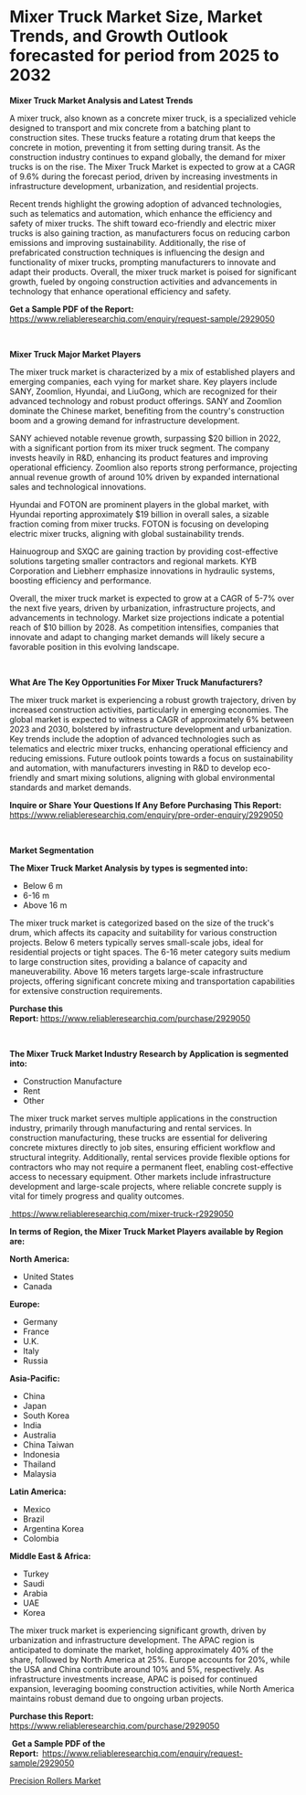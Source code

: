<p><h1>Mixer Truck Market Size, Market Trends, and Growth Outlook forecasted for period from 2025 to 2032</h1></p><p><strong>Mixer Truck Market Analysis and Latest Trends</strong></p>
<p><p>A mixer truck, also known as a concrete mixer truck, is a specialized vehicle designed to transport and mix concrete from a batching plant to construction sites. These trucks feature a rotating drum that keeps the concrete in motion, preventing it from setting during transit. As the construction industry continues to expand globally, the demand for mixer trucks is on the rise. The Mixer Truck Market is expected to grow at a CAGR of 9.6% during the forecast period, driven by increasing investments in infrastructure development, urbanization, and residential projects.</p><p>Recent trends highlight the growing adoption of advanced technologies, such as telematics and automation, which enhance the efficiency and safety of mixer trucks. The shift toward eco-friendly and electric mixer trucks is also gaining traction, as manufacturers focus on reducing carbon emissions and improving sustainability. Additionally, the rise of prefabricated construction techniques is influencing the design and functionality of mixer trucks, prompting manufacturers to innovate and adapt their products. Overall, the mixer truck market is poised for significant growth, fueled by ongoing construction activities and advancements in technology that enhance operational efficiency and safety.</p></p>
<p><strong>Get a Sample PDF of the Report:&nbsp;</strong> <a href="https://www.reliableresearchiq.com/enquiry/request-sample/2929050?utm_campaign=3350&utm_medium=2&utm_source=Github&utm_content=ia&utm_term=12032025&utm_id=mixer-truck">https://www.reliableresearchiq.com/enquiry/request-sample/2929050</a></p>
<p>&nbsp;</p>
<p><strong>Mixer Truck Major Market Players</strong></p>
<p><p>The mixer truck market is characterized by a mix of established players and emerging companies, each vying for market share. Key players include SANY, Zoomlion, Hyundai, and LiuGong, which are recognized for their advanced technology and robust product offerings. SANY and Zoomlion dominate the Chinese market, benefiting from the country's construction boom and a growing demand for infrastructure development.</p><p>SANY achieved notable revenue growth, surpassing $20 billion in 2022, with a significant portion from its mixer truck segment. The company invests heavily in R&D, enhancing its product features and improving operational efficiency. Zoomlion also reports strong performance, projecting annual revenue growth of around 10% driven by expanded international sales and technological innovations.</p><p>Hyundai and FOTON are prominent players in the global market, with Hyundai reporting approximately $19 billion in overall sales, a sizable fraction coming from mixer trucks. FOTON is focusing on developing electric mixer trucks, aligning with global sustainability trends.</p><p>Hainuogroup and SXQC are gaining traction by providing cost-effective solutions targeting smaller contractors and regional markets. KYB Corporation and Liebherr emphasize innovations in hydraulic systems, boosting efficiency and performance.</p><p>Overall, the mixer truck market is expected to grow at a CAGR of 5-7% over the next five years, driven by urbanization, infrastructure projects, and advancements in technology. Market size projections indicate a potential reach of $10 billion by 2028. As competition intensifies, companies that innovate and adapt to changing market demands will likely secure a favorable position in this evolving landscape.</p></p>
<p>&nbsp;</p>
<p><strong>What Are The Key Opportunities For Mixer Truck Manufacturers?</strong></p>
<p><p>The mixer truck market is experiencing a robust growth trajectory, driven by increased construction activities, particularly in emerging economies. The global market is expected to witness a CAGR of approximately 6% between 2023 and 2030, bolstered by infrastructure development and urbanization. Key trends include the adoption of advanced technologies such as telematics and electric mixer trucks, enhancing operational efficiency and reducing emissions. Future outlook points towards a focus on sustainability and automation, with manufacturers investing in R&D to develop eco-friendly and smart mixing solutions, aligning with global environmental standards and market demands.</p></p>
<p><strong>Inquire or Share Your Questions If Any Before Purchasing This Report:</strong> <a href="https://www.reliableresearchiq.com/enquiry/pre-order-enquiry/2929050?utm_campaign=3350&utm_medium=2&utm_source=Github&utm_content=ia&utm_term=12032025&utm_id=mixer-truck">https://www.reliableresearchiq.com/enquiry/pre-order-enquiry/2929050</a></p>
<p>&nbsp;</p>
<p><strong>Market Segmentation</strong></p>
<p><strong>The Mixer Truck Market Analysis by types is segmented into:</strong></p>
<p><ul><li>Below 6 m</li><li>6-16 m</li><li>Above 16 m</li></ul></p>
<p><p>The mixer truck market is categorized based on the size of the truck's drum, which affects its capacity and suitability for various construction projects. Below 6 meters typically serves small-scale jobs, ideal for residential projects or tight spaces. The 6-16 meter category suits medium to large construction sites, providing a balance of capacity and maneuverability. Above 16 meters targets large-scale infrastructure projects, offering significant concrete mixing and transportation capabilities for extensive construction requirements.</p></p>
<p><strong>Purchase this Report:&nbsp;</strong><a href="https://www.reliableresearchiq.com/purchase/2929050?utm_campaign=3350&utm_medium=2&utm_source=Github&utm_content=ia&utm_term=12032025&utm_id=mixer-truck">https://www.reliableresearchiq.com/purchase/2929050</a></p>
<p>&nbsp;</p>
<p><strong>The Mixer Truck Market Industry Research by Application is segmented into:</strong></p>
<p><ul><li>Construction Manufacture</li><li>Rent</li><li>Other</li></ul></p>
<p><p>The mixer truck market serves multiple applications in the construction industry, primarily through manufacturing and rental services. In construction manufacturing, these trucks are essential for delivering concrete mixtures directly to job sites, ensuring efficient workflow and structural integrity. Additionally, rental services provide flexible options for contractors who may not require a permanent fleet, enabling cost-effective access to necessary equipment. Other markets include infrastructure development and large-scale projects, where reliable concrete supply is vital for timely progress and quality outcomes.</p></p>
<p><a href="https://www.reliableresearchiq.com/mixer-truck-r2929050?utm_campaign=3350&utm_medium=2&utm_source=Github&utm_content=ia&utm_term=12032025&utm_id=mixer-truck">&nbsp;https://www.reliableresearchiq.com/mixer-truck-r2929050</a></p>
<p><strong>In terms of Region, the Mixer Truck Market Players available by Region are:</strong></p>
<p>
    <p> <strong> North America: </strong>
        <ul>
            <li>United States</li>
            <li>Canada</li>
        </ul>
        </p> 
    <p> <strong> Europe: </strong>
        <ul>
            <li>Germany</li>
            <li>France</li>
            <li>U.K.</li>
            <li>Italy</li>
            <li>Russia</li>
        </ul>
        </p> 
    <p> <strong> Asia-Pacific: </strong>
        <ul>
            <li>China</li>
            <li>Japan</li>
            <li>South Korea</li>
            <li>India</li>
            <li>Australia</li>
            <li>China Taiwan</li>
            <li>Indonesia</li>
            <li>Thailand</li>
            <li>Malaysia</li>
        </ul>
        </p> 
    <p> <strong> Latin America: </strong>
        <ul>
            <li>Mexico</li>
            <li>Brazil</li>
            <li>Argentina Korea</li>
            <li>Colombia</li>
        </ul>
        </p> 
    <p> <strong> Middle East & Africa: </strong>
        <ul>
            <li>Turkey</li>
            <li>Saudi</li>
            <li>Arabia</li>
            <li>UAE</li>
            <li>Korea</li>
        </ul>
    </p>
    </p>
<p><p>The mixer truck market is experiencing significant growth, driven by urbanization and infrastructure development. The APAC region is anticipated to dominate the market, holding approximately 40% of the share, followed by North America at 25%. Europe accounts for 20%, while the USA and China contribute around 10% and 5%, respectively. As infrastructure investments increase, APAC is poised for continued expansion, leveraging booming construction activities, while North America maintains robust demand due to ongoing urban projects.</p></p>
<p><strong>Purchase this Report: </strong><a href="https://www.reliableresearchiq.com/purchase/2929050?utm_campaign=3350&utm_medium=2&utm_source=Github&utm_content=ia&utm_term=12032025&utm_id=mixer-truck">https://www.reliableresearchiq.com/purchase/2929050</a></p>
<p>&nbsp;<strong>Get a Sample PDF of the Report:&nbsp;&nbsp;</strong><a href="https://www.reliableresearchiq.com/enquiry/request-sample/2929050?utm_campaign=3350&utm_medium=2&utm_source=Github&utm_content=ia&utm_term=12032025&utm_id=mixer-truck">https://www.reliableresearchiq.com/enquiry/request-sample/2929050</a></p>
<p><strong></strong></p>
<p><p><a href="https://github.com/anggigpps/Market-Research-Report-List-1/blob/main/precision-rollers-market.md?utm_campaign=3350&utm_medium=2&utm_source=Github&utm_content=ia&utm_term=12032025&utm_id=mixer-truck">Precision Rollers Market</a></p></p>